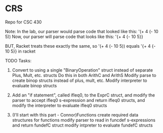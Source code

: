 # CRS
Repo for CSC 430

Note:
In the lab, our parser would parse code that looked like this: '(+ 4 (- 10 5))
Now, our parser will parse code that looks like this: '{+ 4 {- 10 5}}

BUT, Racket treats these exactly the same, so '(+ 4 (- 10 5)) equals '{+ 4 {- 10 5}} in racket


TODO Tasks:
 1. Convert to using a single "BinaryOperation" struct instead of separate Plus, Mult, etc. structs
 	Do this in both ArithC and ArithS
 	Modify parse to create binop structs instead of plus, mult, etc.
 	Modify interpreter to evaluate binop structs

 2. Add an "if statement", called ifleq0, to the ExprC struct, and 
 	modify the parser to accept ifleq0 s-expression and return ifleq0 structs, and 
 	modify the interpreter to evaluate ifleq0 structs
 	
 3. (I'll start with this part - Connor)Functions
 	create required data structures for functions
 	modify parser to read in funcdef s-expressions and return fundefC struct
 	modify intpreter to evaluate fundefC structs
